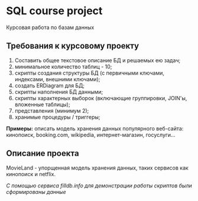 # SQL course project
Курсовая работа по базам данных

## Требования к курсовому проекту
1. Составить общее текстовое описание БД и решаемых ею задач;
2. минимальное количество таблиц - 10;
3. скрипты создания структуры БД (с первичными ключами, индексами, внешними ключами);
5. создать ERDiagram для БД;
6. скрипты наполнения БД данными;
7. скрипты характерных выборок (включающие группировки, JOIN'ы, вложенные таблицы);
8. представления (минимум 2);
8. хранимые процедуры / триггеры;

 **Примеры:**  описать модель хранения данных популярного веб-сайта: кинопоиск, booking.com, wikipedia, интернет-магазин, госуслуги...

## Описание проекта
MovieLand - упорщенная модель хранения данных, таких сервисов как кинопоиск и netflix.

*С помощью сервиса filldb.info для демонстрации работы скриптов были сформированы данные*
